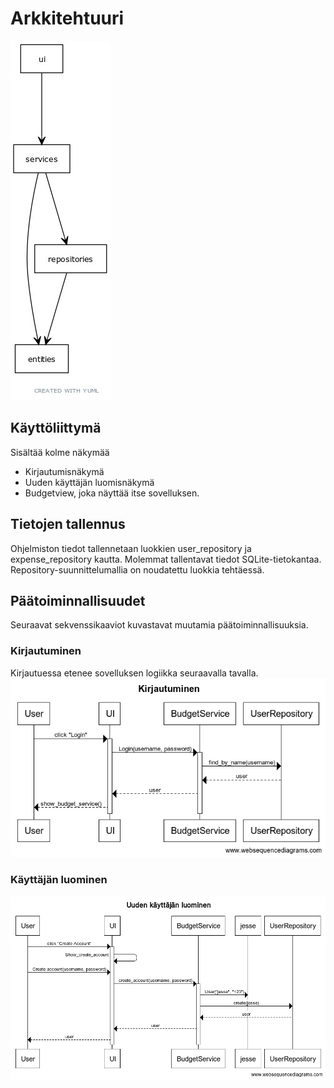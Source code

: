 # Arkkitehtuuri
![](./kuvat/pakkauskaavio.jpg)

## Käyttöliittymä
Sisältää kolme näkymää
- Kirjautumisnäkymä
- Uuden käyttäjän luomisnäkymä
- Budgetview, joka näyttää itse sovelluksen.

## Tietojen tallennus
Ohjelmiston tiedot tallennetaan luokkien user_repository ja expense_repository kautta. Molemmat tallentavat tiedot SQLite-tietokantaa. Repository-suunnittelumallia on noudatettu luokkia tehtäessä.

## Päätoiminnallisuudet
Seuraavat sekvenssikaaviot kuvastavat muutamia päätoiminnallisuuksia.

### Kirjautuminen
Kirjautuessa etenee sovelluksen logiikka seuraavalla tavalla.
![](./kuvat/kirjautuminen.png)
### Käyttäjän luominen
![](./kuvat/uuden_käyttäjän_luominen.png)

